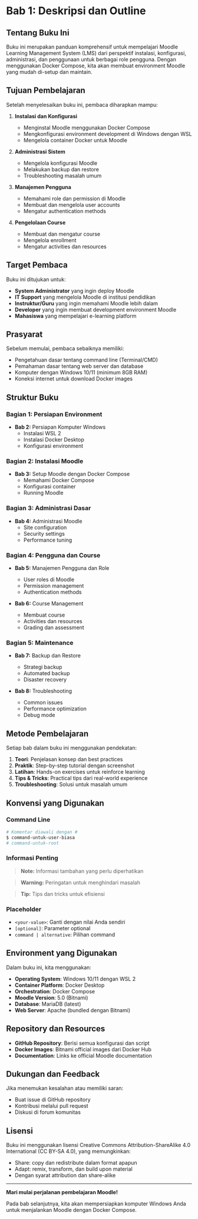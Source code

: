 # Bab 1: Deskripsi dan Outline

## Tentang Buku Ini

Buku ini merupakan panduan komprehensif untuk mempelajari Moodle Learning Management System (LMS) dari perspektif instalasi, konfigurasi, administrasi, dan penggunaan untuk berbagai role pengguna. Dengan menggunakan Docker Compose, kita akan membuat environment Moodle yang mudah di-setup dan maintain.

## Tujuan Pembelajaran

Setelah menyelesaikan buku ini, pembaca diharapkan mampu:

1. **Instalasi dan Konfigurasi**
   - Menginstal Moodle menggunakan Docker Compose
   - Mengkonfigurasi environment development di Windows dengan WSL
   - Mengelola container Docker untuk Moodle

2. **Administrasi Sistem**
   - Mengelola konfigurasi Moodle
   - Melakukan backup dan restore
   - Troubleshooting masalah umum

3. **Manajemen Pengguna**
   - Memahami role dan permission di Moodle
   - Membuat dan mengelola user accounts
   - Mengatur authentication methods

4. **Pengelolaan Course**
   - Membuat dan mengatur course
   - Mengelola enrollment
   - Mengatur activities dan resources

## Target Pembaca

Buku ini ditujukan untuk:

- **System Administrator** yang ingin deploy Moodle
- **IT Support** yang mengelola Moodle di institusi pendidikan
- **Instruktur/Guru** yang ingin memahami Moodle lebih dalam
- **Developer** yang ingin membuat development environment Moodle
- **Mahasiswa** yang mempelajari e-learning platform

## Prasyarat

Sebelum memulai, pembaca sebaiknya memiliki:

- Pengetahuan dasar tentang command line (Terminal/CMD)
- Pemahaman dasar tentang web server dan database
- Komputer dengan Windows 10/11 (minimum 8GB RAM)
- Koneksi internet untuk download Docker images

## Struktur Buku

### **Bagian 1: Persiapan Environment**
- **Bab 2:** Persiapan Komputer Windows
  - Instalasi WSL 2
  - Instalasi Docker Desktop
  - Konfigurasi environment

### **Bagian 2: Instalasi Moodle**
- **Bab 3:** Setup Moodle dengan Docker Compose
  - Memahami Docker Compose
  - Konfigurasi container
  - Running Moodle

### **Bagian 3: Administrasi Dasar**
- **Bab 4:** Administrasi Moodle
  - Site configuration
  - Security settings
  - Performance tuning

### **Bagian 4: Pengguna dan Course**
- **Bab 5:** Manajemen Pengguna dan Role
  - User roles di Moodle
  - Permission management
  - Authentication methods

- **Bab 6:** Course Management
  - Membuat course
  - Activities dan resources
  - Grading dan assessment

### **Bagian 5: Maintenance**
- **Bab 7:** Backup dan Restore
  - Strategi backup
  - Automated backup
  - Disaster recovery

- **Bab 8:** Troubleshooting
  - Common issues
  - Performance optimization
  - Debug mode

## Metode Pembelajaran

Setiap bab dalam buku ini menggunakan pendekatan:

1. **Teori**: Penjelasan konsep dan best practices
2. **Praktik**: Step-by-step tutorial dengan screenshot
3. **Latihan**: Hands-on exercises untuk reinforce learning
4. **Tips & Tricks**: Practical tips dari real-world experience
5. **Troubleshooting**: Solusi untuk masalah umum

## Konvensi yang Digunakan

### Command Line
```bash
# Komentar diawali dengan #
$ command-untuk-user-biasa
# command-untuk-root
```

### Informasi Penting

> **Note:** Informasi tambahan yang perlu diperhatikan

> **Warning:** Peringatan untuk menghindari masalah

> **Tip:** Tips dan tricks untuk efisiensi

### Placeholder
- `<your-value>`: Ganti dengan nilai Anda sendiri
- `[optional]`: Parameter optional
- `command | alternative`: Pilihan command

## Environment yang Digunakan

Dalam buku ini, kita menggunakan:

- **Operating System**: Windows 10/11 dengan WSL 2
- **Container Platform**: Docker Desktop
- **Orchestration**: Docker Compose
- **Moodle Version**: 5.0 (Bitnami)
- **Database**: MariaDB (latest)
- **Web Server**: Apache (bundled dengan Bitnami)

## Repository dan Resources

- **GitHub Repository**: Berisi semua konfigurasi dan script
- **Docker Images**: Bitnami official images dari Docker Hub
- **Documentation**: Links ke official Moodle documentation

## Dukungan dan Feedback

Jika menemukan kesalahan atau memiliki saran:
- Buat issue di GitHub repository
- Kontribusi melalui pull request
- Diskusi di forum komunitas

## Lisensi

Buku ini menggunakan lisensi Creative Commons Attribution-ShareAlike 4.0 International (CC BY-SA 4.0), yang memungkinkan:
- Share: copy dan redistribute dalam format apapun
- Adapt: remix, transform, dan build upon material
- Dengan syarat attribution dan share-alike

---

**Mari mulai perjalanan pembelajaran Moodle!**

Pada bab selanjutnya, kita akan mempersiapkan komputer Windows Anda untuk menjalankan Moodle dengan Docker Compose.